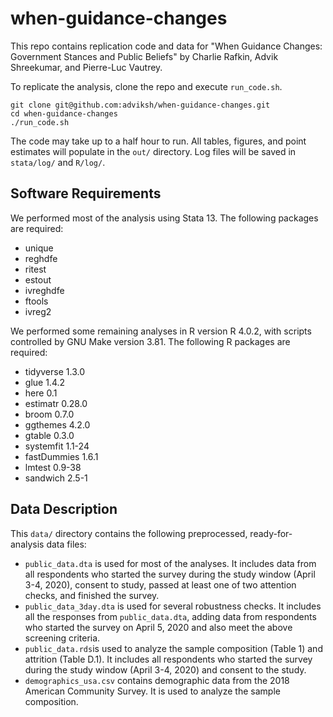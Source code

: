 # when-guidance-changes
This repo contains replication code and data for "When Guidance Changes: Government Stances and Public Beliefs" by Charlie Rafkin, Advik Shreekumar, and Pierre-Luc Vautrey.

To replicate the analysis, clone the repo and execute `run_code.sh`.
```
git clone git@github.com:adviksh/when-guidance-changes.git
cd when-guidance-changes
./run_code.sh
```
The code may take up to a half hour to run. All tables, figures, and point estimates will populate in the `out/` directory. Log files will be saved in `stata/log/` and `R/log/`.

## Software Requirements
We performed most of the analysis using Stata 13. The following packages are required:
- unique
- reghdfe
- ritest
- estout
- ivreghdfe
- ftools
- ivreg2

We performed some remaining analyses in R version R 4.0.2, with scripts controlled by GNU Make version 3.81. The following R packages are required:
- tidyverse 1.3.0
- glue 1.4.2
- here 0.1
- estimatr 0.28.0
- broom 0.7.0
- ggthemes 4.2.0
- gtable 0.3.0
- systemfit 1.1-24
- fastDummies 1.6.1
- lmtest 0.9-38
- sandwich 2.5-1

## Data Description
This `data/` directory contains the following preprocessed, ready-for-analysis data files:
- `public_data.dta` is used for most of the analyses. It includes data from all respondents who started the survey during the study window (April 3-4, 2020), consent to study, passed at least one of two attention checks, and finished the survey.
- `public_data_3day.dta` is used for several robustness checks. It includes all the responses from `public_data.dta`, adding data from respondents who started the survey on April 5, 2020 and also meet the above screening criteria.
- `public_data.rds`is used to analyze the sample composition (Table 1) and attrition (Table D.1). It includes all respondents who started the survey during the study window (April 3-4, 2020) and consent to the study.
- `demographics_usa.csv` contains demographic data from the 2018 American Community Survey. It is used to analyze the sample composition.
